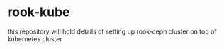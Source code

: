 # rook-kube
this repository will hold details of setting up rook-ceph cluster on top of kubernetes cluster
